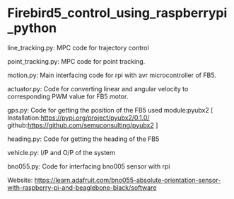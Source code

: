 # Firebird5_control_using_raspberrypi_python

line_tracking.py: MPC code for trajectory control

point_tracking.py: MPC code for point tracking.

motion.py: Main interfacing code for rpi with avr microcontroller of FB5.

actuator.py: Code for converting linear and angular velocity to corresponding PWM value for FB5 motor.

gps.py: Code for getting the position of the FB5
used module:pyubx2
[
Installation:https://pypi.org/project/pyubx2/0.1.0/
github:https://github.com/semuconsulting/pyubx2
]

heading.py: Code for getting the heading of the FB5

vehicle.py:  I/P and O/P of the system

bno055.py: Code for interfacing bno005 sensor with rpi

Website: https://learn.adafruit.com/bno055-absolute-orientation-sensor-with-raspberry-pi-and-beaglebone-black/software


